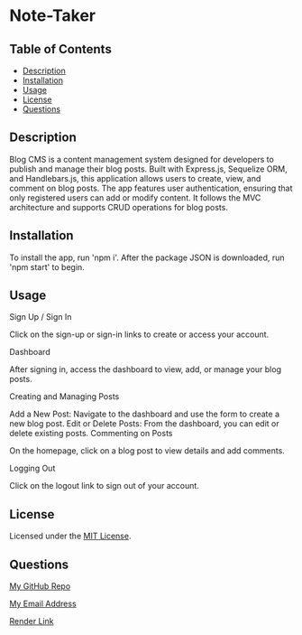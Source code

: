 # Note-Taker

## Table of Contents

- [Description](#description)
- [Installation](#installation)
- [Usage](#usage)
- [License](#license)
- [Questions](#questions)

## Description

Blog CMS is a content management system designed for developers to publish and manage their blog posts. Built with Express.js, Sequelize ORM, and Handlebars.js, this application allows users to create, view, and comment on blog posts. The app features user authentication, ensuring that only registered users can add or modify content. It follows the MVC architecture and supports CRUD operations for blog posts.

## Installation

To install the app, run 'npm i'. After the package JSON is downloaded, run 'npm start' to begin.

## Usage

Sign Up / Sign In

Click on the sign-up or sign-in links to create or access your account.

Dashboard

After signing in, access the dashboard to view, add, or manage your blog posts.

Creating and Managing Posts

Add a New Post: Navigate to the dashboard and use the form to create a new blog post.
Edit or Delete Posts: From the dashboard, you can edit or delete existing posts.
Commenting on Posts

On the homepage, click on a blog post to view details and add comments.

Logging Out

Click on the logout link to sign out of your account.

## License

Licensed under the [MIT License](https://opensource.org/licenses/MIT).

## Questions

[My GitHub Repo](https://github.com/chrislose23/CMS-Blog)

[My Email Address](chrislose23@gmail.com)

[Render Link](https://cms-blog-cn4f.onrender.com)

